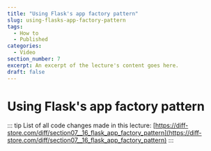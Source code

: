 ```yaml
---
title: "Using Flask's app factory pattern"
slug: using-flasks-app-factory-pattern
tags:
  - How to
  - Published
categories:
  - Video
section_number: 7
excerpt: An excerpt of the lecture's content goes here.
draft: false
---
```


# Using Flask's app factory pattern

::: tip
List of all code changes made in this lecture: [https://diff-store.com/diff/section07__16_flask_app_factory_pattern](https://diff-store.com/diff/section07__16_flask_app_factory_pattern)
:::